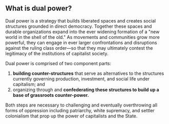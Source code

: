 ## What is dual power?

Dual power is a strategy that builds liberated spaces and creates social structures grounded in direct democracy. Together these spaces and durable organizations expand into the ever widening formation of a "new world in the shell of the old." As movements and communities grow more powerful, they can engage in ever larger confrontations and disruptions against the ruling class order—so that they may ultimately contest the legitimacy of the institutions of capitalist society.

Dual power is comprised of two component parts: 

1. **building counter-structures** that serve as alternatives to the structures currently governing production, investment, and social life under capitalism; and
2. organizing through and **confederating these structures to build up a base of grassroots counter-power.**

Both steps are necessary to challenging and eventually overthrowing all forms of oppression including patriarchy, white supremacy, and settler colonialism that prop up the power of capitalists and the State.
